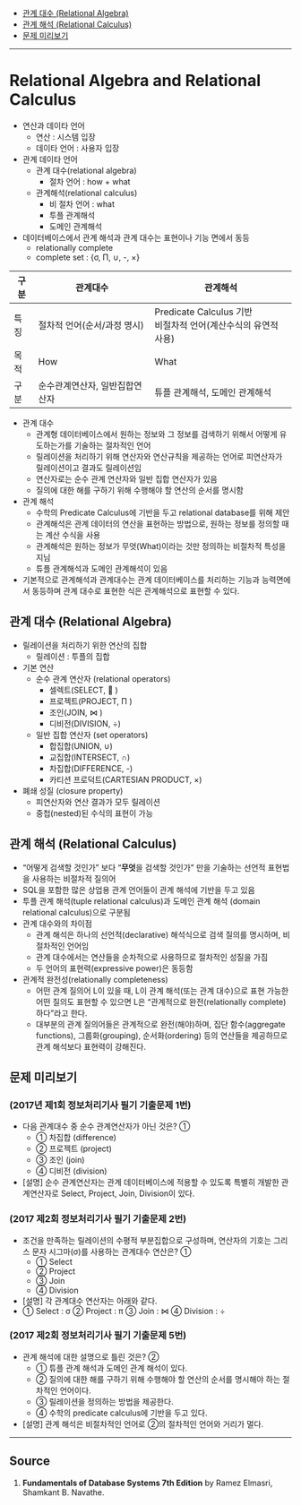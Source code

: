 - [관계 대수 (Relational Algebra)](#관계-대수-relational-algebra)
- [관계 해석 (Relational Calculus)](#관계-해석-relational-calculus)
- [문제 미리보기](#문제-미리보기)

---

# Relational Algebra and Relational Calculus

- 연산과 데이타 언어
  - 연산 : 시스템 입장
  - 데이타 언어 : 사용자 입장
- 관계 데이타 언어
  - 관계 대수(relational algebra)
    - 절차 언어 : how + what
  - 관계해석(relational calculus)
    - 비 절차 언어 : what
    - 투플 관계해석
    - 도메인 관계해석
- 데이터베이스에서 관계 해석과 관계 대수는 표현이나 기능 면에서 동등
  - relationally complete
  - complete set : {σ, Π, ∪, -, ×}

| 구분 | 관계대수                       | 관계해석                                                          |
| ---- | ------------------------------ | ----------------------------------------------------------------- |
| 특징 | 절차적 언어(순서/과정 명시)    | Predicate Calculus 기반<br> 비절차적 언어(계산수식의 유연적 사용) |
| 목적 | How                            | What                                                              |
| 구분 | 순수관계연산자, 일반집합연산자 | 튜플 관계해석, 도메인 관계해석                                    |

- 관계 대수
  - 관계형 데이터베이스에서 원하는 정보와 그 정보를 검색하기 위해서 어떻게 유도하는가를 기술하는 절차적인 언어
  - 릴레이션을 처리하기 위해 연산자와 연산규칙을 제공하는 언어로 피연산자가 릴레이션이고 결과도 릴레이션임
  - 연산자로는 순수 관계 연산자와 일반 집합 연산자가 있음
  - 질의에 대한 해를 구하기 위해 수행해야 할 연산의 순서를 명시함
- 관계 해석
  - 수학의 Predicate Calculus에 기반을 두고 relational database를 위해 제안
  - 관계해석은 관계 데이터의 연산을 표현하는 방법으로, 원하는 정보를 정의할 때는 계산 수식을 사용
  - 관계해석은 원하는 정보가 무엇(What)이라는 것만 정의하는 비절차적 특성을 지님
  - 튜플 관계해석과 도메인 관계해석이 있음
- 기본적으로 관계해석과 관계대수는 관계 데이터베이스를 처리하는 기능과 능력면에서 동등하며 관계 대수로 표현한 식은 관계해석으로 표현할 수 있다.

## 관계 대수 (Relational Algebra)

- 릴레이션을 처리하기 위한 연산의 집합
  - 릴레이션 : 투플의 집합
- 기본 연산
  - 순수 관계 연산자 (relational operators)
    - 셀렉트(SELECT,  )
    - 프로젝트(PROJECT, Π )
    - 조인(JOIN, ⋈ )
    - 디비전(DIVISION, ÷)
  - 일반 집합 연산자 (set operators)
    - 합집합(UNION, ∪)
    - 교집합(INTERSECT, ∩)
    - 차집합(DIFFERENCE, -)
    - 카티션 프로덕트(CARTESIAN PRODUCT, ×)
- 폐쇄 성질 (closure property)
  - 피연산자와 연산 결과가 모두 릴레이션
  - 중첩(nested)된 수식의 표현이 가능

## 관계 해석 (Relational Calculus)

- “어떻게 검색할 것인가” 보다 “**무엇**을 검색할 것인가” 만을 기술하는 선언적 표현법을 사용하는 비절차적 질의어
- SQL을 포함한 많은 상업용 관계 언어들이 관계 해석에 기반을 두고 있음
- 투플 관계 해석(tuple relational calculus)과 도메인 관계 해석 (domain relational calculus)으로
  구분됨
- 관계 대수와의 차이점
  - 관계 해석은 하나의 선언적(declarative) 해석식으로 검색 질의를 명시하며, 비절차적인 언어임
  - 관계 대수에서는 연산들을 순차적으로 사용하므로 절차적인 성질을 가짐
  - 두 언어의 표현력(expressive power)은 동등함
- 관계적 완전성(relationally completeness)
  - 어떤 관계 질의어 L이 있을 때, L이 관계 해석(또는 관계 대수)으로 표현 가능한 어떤 질의도 표현할 수 있으면 L은 “관계적으로 완전(relationally complete)하다”라고 한다.
  - 대부분의 관계 질의어들은 관계적으로 완전(해야)하며, 집단 함수(aggregate functions), 그룹화(grouping), 순서화(ordering) 등의 연산들을 제공하므로 관계 해석보다 표현력이 강해진다.

## 문제 미리보기

### (2017년 제1회 정보처리기사 필기 기출문제 1번)

- 다음 관계대수 중 순수 관계연산자가 아닌 것은? ①
  - ① 차집합 (difference)
  - ② 프로젝트 (project)
  - ③ 조인 (join)
  - ④ 디비전 (division)
- [설명] 순수 관계연산자는 관계 데이터베이스에 적용할 수 있도록 특별히 개발한 관계연산자로 Select, Project, Join, Division이 있다.

### (2017 제2회 정보처리기사 필기 기출문제 2번)

- 조건을 만족하는 릴레이션의 수평적 부분집합으로 구성하며, 연산자의 기호는 그리스 문자 시그마(σ)를 사용하는 관계대수 연산은? ①
  - ① Select
  - ② Project
  - ③ Join
  - ④ Division
- [설명] 각 관계대수 연산자는 아래와 같다.
- ① Select : σ ② Project : π ③ Join : ⋈ ④ Division : ÷

### (2017 제2회 정보처리기사 필기 기출문제 5번)

- 관계 해석에 대한 설명으로 틀린 것은? ②
  - ① 튜플 관계 해석과 도메인 관계 해석이 있다.
  - ② 질의에 대한 해를 구하기 위해 수행해야 할 연산의 순서를 명시해야 하는 절차적인 언어이다.
  - ③ 릴레이션을 정의하는 방법을 제공한다.
  - ④ 수학의 predicate calculus에 기반을 두고 있다.
- [설명] 관계 해석은 비절차적인 언어로 ②의 절차적인 언어와 거리가 멀다.

---

## Source

1. **Fundamentals of Database Systems 7th Edition** by Ramez Elmasri, Shamkant B. Navathe.
